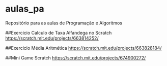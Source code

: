 # aulas_pa
Repositório para as aulas de Programação e Algoritmos

##Exercicio Calculo de Taxa Alfandega no Scratch
https://scratch.mit.edu/projects/663814252/

##Exercicio Média Aritmética
https://scratch.mit.edu/projects/663828184/

##Mini Game Scratch
https://scratch.mit.edu/projects/674900272/
